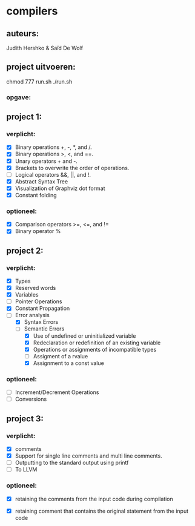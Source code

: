 # compilers

## auteurs:

Judith Hershko & Saïd De Wolf

## project uitvoeren:

chmod 777 run.sh
./run.sh

### opgave:

## project 1:

### verplicht:

- [x] Binary operations +, -, *, and /.
- [x] Binary operations >, <, and ==.
- [x] Unary operators + and -.
- [x] Brackets to overwrite the order of operations.
- [ ] Logical operators &&, ||, and !.
- [x] Abstract Syntax Tree
- [x] Visualization of Graphviz dot format
- [x] Constant folding

### optioneel:

- [x] Comparison operators >=, <=, and !=
- [x] Binary operator %

## project 2:

### verplicht:

- [x] Types
- [x] Reserved words
- [x] Variables
- [ ] Pointer Operations
- [x] Constant Propagation
- [ ] Error analysis
  - [x] Syntax Errors
  - [ ] Semantic Errors
    - [x] Use of undefined or uninitialized variable
    - [x] Redeclaration or redefinition of an existing variable
    - [x] Operations or assignments of incompatible types
    - [ ] Assigment of a rvalue
    - [x] Assignment to a const value

### optioneel:

- [ ] Increment/Decrement Operations
- [ ] Conversions

## project 3:

### verplicht:

- [x]  comments
- [x]  Support for single line comments and multi line comments.
- [ ]  Outputting to the standard output using printf
- [ ]  To LLVM

### optioneel:

- [x]  retaining the comments from the input code during compilation
- [x]  retaining comment that contains the original statement from the input code

